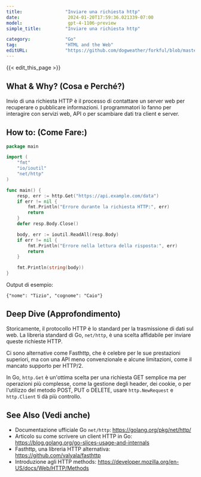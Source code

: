 ```yaml
---
title:                "Inviare una richiesta http"
date:                  2024-01-20T17:59:36.021339-07:00
model:                 gpt-4-1106-preview
simple_title:         "Inviare una richiesta http"

category:             "Go"
tag:                  "HTML and the Web"
editURL:              "https://github.com/dogweather/forkful/blob/master/content/it/go/sending-an-http-request.md"
---
```


{{< edit_this_page >}}

## What & Why? (Cosa e Perché?)
Invio di una richiesta HTTP è il processo di contattare un server web per recuperare o pubblicare informazioni. I programmatori lo fanno per interagire con servizi web, API o per scambiare dati tra client e server.

## How to: (Come Fare:)
```go
package main

import (
    "fmt"
    "io/ioutil"
    "net/http"
)

func main() {
    resp, err := http.Get("https://api.example.com/data")
    if err != nil {
        fmt.Println("Errore durante la richiesta HTTP:", err)
        return
    }
    defer resp.Body.Close()

    body, err := ioutil.ReadAll(resp.Body)
    if err != nil {
        fmt.Println("Errore nella lettura della risposta:", err)
        return
    }

    fmt.Println(string(body))
}
```

Output di esempio:
```
{"nome": "Tizio", "cognome": "Caio"}
```

## Deep Dive (Approfondimento)
Storicamente, il protocollo HTTP è lo standard per la trasmissione di dati sul web. La libreria standard di Go, `net/http`, è una scelta affidabile per inviare queste richieste HTTP. 

Ci sono alternative come Fasthttp, che è celebre per le sue prestazioni superiori, ma con una API meno convenzionale e alcune limitazioni, come il mancato supporto per HTTP/2. 

In Go, `http.Get` è un'ottima scelta per una richiesta GET semplice ma per operazioni più complesse, come la gestione degli header, dei cookie, o per l'utilizzo del metodo POST, PUT o DELETE, usare `http.NewRequest` e `http.Client` ti dà più controllo.

## See Also (Vedi anche)
- Documentazione ufficiale Go `net/http`: https://golang.org/pkg/net/http/
- Articolo su come scrivere un client HTTP in Go: https://blog.golang.org/go-slices-usage-and-internals
- Fasthttp, una libreria HTTP alternativa: https://github.com/valyala/fasthttp 
- Introduzione agli HTTP methods: https://developer.mozilla.org/en-US/docs/Web/HTTP/Methods
